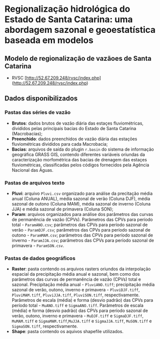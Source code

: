 # Regionalização hidrológica do Estado de Santa Catarina: uma abordagem sazonal e geoestatística baseada em modelos 

## Modelo de regionalização de vazãoes de Santa Catarina
 
  * RVSC [http://52.67.209.248/rvsc/index.php] (http://52.67.209.248/rvsc/index.php)

## Dados disponibilizados

### Pastas das séries de vazão
  - **Brutos**: dados brutos de vazão diária das estaçes fluviométricas, divididos pelas principais bacias do Estado de Santa Catarina (Macrobacias);
  - **Preenchido**: dados preenchidos de vazão diária das estações fluviométricas divididos para cada Macrobacia;
  - **Bacias**: arquivos de saída do plugin `r.basin` do sistema de informação geográfica GRASS GIS, contendo diferentes variáveis oriundas da caracterização morfométrica das bacias de drenagem das estaçes fluviométricas, classificadas pelos códigos fornecidos pela Agência Nacional das Águas.
  
### Pastas de arquivos texto
  - **Pluvi**: arquivo `Pluvi.csv` organizado para análise da precitação média anual (Coluna ANUAL), média sazonal de verão (Coluna DJF), média sazonal de outono (Coluna MAM), média sazonal de inverno (Coluna JJA) e média sazonal de primavera (Coluna SON);
  - **Param**: arquivos organizados para análise dos parâmetros das curvas de permanência de vazão (CPVs). Parâmetros das CPVs para período total - `ParamANO.csv`; parâmetros das CPVs para período sazonal de verão - `ParamDJF.csv`; parâmetros das CPVs para período sazonal de outono - `ParamMAM.csv`; parâmetros das CPVs para período sazonal de inverno - `ParamJJA.csv`; parâmetros das CPVs para período sazonal de primavera - `ParamSON.csv`.      

### Pastas de dados geográficos
  - **Raster**: pasta contendo os arquivos rasters oriundos da interpolação espacial da precipitação média anual e sazonal, bem como dos parâmetros das curvas de permanência de vazão (CPVs) total e sazonal. Precipitação média anual - `PluviANO.tiff`; precipitação média sazonal de verão, outono, inverno e primavera - `PluviDJF.tiff`, `PluviMAM.tiff`, `PluviJJA.tiff`, `PluviSON.tiff`, respectivamente. Parâmetros de escala (média) e forma (desvio padrão) das CPVs para período total - `MuANO.tiff` e `SigmaANO.tiff`. Parâmetros de escala (média) e forma (desvio padrão) das CPVs para período sazonal de verão, outono, inverno e primavera - `MuDJF.tiff` e `SigmaDJF.tiff`, `MuMAM.tiff` e `SigmaMAM.tiff`,`MuJJA.tiff` e `SigmaJJA.tiff`, `MuSON.tiff` e `SigmaSON.tiff`, respectivamente.
  - **Shape**: pasta contendo os aquivos shapefile utilizados. 
